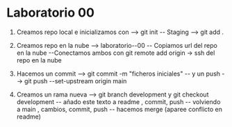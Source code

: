 # Laboratorio 00

1. Creamos repo local e inicializamos con --> git init 
 -- Staging --> git add .

2. Creamos repo en la nube --> laboratorio--00
 -- Copiamos url del repo en la nube 
 --Conectamos ambos con git remote add origin -> ssh del repo en la nube 

3. Hacemos un commit --> git commit -m "ficheros iniciales"
 -- y un push --> git push --set-upstream origin main

4. Creamos un rama nueva --> git branch development y git checkout development 
 -- añado este texto a readme , commit, push 
 -- volviendo a main , cambios, commit, push
 -- hacemos merge (aparee conflicto en readme)